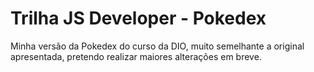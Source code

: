 # Trilha JS Developer - Pokedex

Minha versão da Pokedex do curso da DIO, muito semelhante a original apresentada, pretendo realizar maiores alterações em breve.